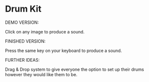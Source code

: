 # Drum Kit

DEMO VERSION:

Click on any image to produce a sound.

FINISHED VERSION:

Press the same key on your keyboard to produce a sound.


FURTHER IDEAS:

Drag & Drop system to give everyone the option to set up their drums however they would like them to be.



